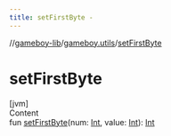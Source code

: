 ```yaml
---
title: setFirstByte -
---
```

//[gameboy-lib](../index.md)/[gameboy.utils](index.md)/[setFirstByte](set-first-byte.md)



# setFirstByte  
[jvm]  
Content  
fun [setFirstByte](set-first-byte.md)(num: [Int](https://kotlinlang.org/api/latest/jvm/stdlib/kotlin/-int/index.html), value: [Int](https://kotlinlang.org/api/latest/jvm/stdlib/kotlin/-int/index.html)): [Int](https://kotlinlang.org/api/latest/jvm/stdlib/kotlin/-int/index.html)  




